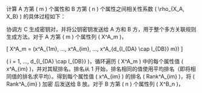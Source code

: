 计算 A 方第 \( m \) 个属性和 B 方第 \( n \) 个属性之间相关性系数 \( \rho_{X_A, X_B} \) 的具体过程如下：

协调方 C 生成密钥对，并将公钥密钥发送给 A 方和 B 方，用于整个多方关联规则生成方法。对于 A 方第 \( m \) 个属性列 \( X^A_m \)，

\[
X^A_m = (x^A_{1m}, ..., x^A_{im}, ..., x^A_{d_{I_{DA} \cap I_{DB}} m})
\]

\( i = 1, ..., d_{I_{DA} \cap I_{DB}} \)，循环遍历 \( X^A_m \) 中的每个属性值 \( x^A_{im} \)，并对其赋排名。排名从 1 开始，排名相同的值使用平均排名（即将相同值的排名求平均）。得到每个属性值 \( x^A_{im} \) 的排名 \( Rank^A_{im} \)，将 \( Rank^A_{im} \) 加密 后发送给 B 放。对于 B 方第 \( n \) 个属性列 \( X^B_n \)，
